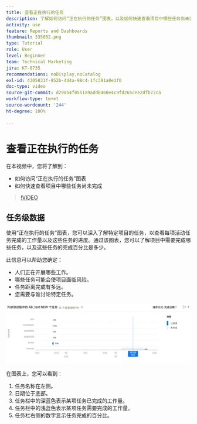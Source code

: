 ```yaml
---
title: 查看正在执行的任务
description: 了解如何访问“正在执行的任务”图表，以及如何快速查看项目中哪些任务尚未完成，一切尽在 [!UICONTROL Enhanced Analytics] 中。
activity: use
feature: Reports and Dashboards
thumbnail: 335052.png
type: Tutorial
role: User
level: Beginner
team: Technical Marketing
jira: KT-8735
recommendations: noDisplay,noCatalog
exl-id: 4305831f-952b-4d4a-98c4-1fc391a0e1f0
doc-type: video
source-git-commit: d29054f0551a9add8460e4c9fd265cee2dfb72ca
workflow-type: tm+mt
source-wordcount: '244'
ht-degree: 100%

---
```


# 查看正在执行的任务

在本视频中，您将了解到：

* 如何访问“正在执行的任务”图表
* 如何快速查看项目中哪些任务尚未完成

>[!VIDEO](https://video.tv.adobe.com/v/335052/?quality=12&learn=on)

## 任务级数据

使用“正在执行的任务”图表，您可以深入了解特定项目的任务，以查看每项活动任务完成的工作量以及这些任务的进度。通过该图表，您可以了解项目中需要完成哪些任务，以及这些任务的完成百分比是多少。

此信息可以帮助您确定：

* 人们正在开展哪些工作。
* 哪些任务可能会使项目面临风险。
* 任务距离完成有多远。
* 您需要与谁讨论特定任务。

![显示“正在执行的任务”图表的图像，其中包含有关下列项目符号中描述的区域的数字](assets/section-2-11.png)

在图表上，您可以看到：

1. 任务名称在左侧。
1. 日期位于底部。
1. 任务栏中的深蓝色表示某项任务已完成的工作量。
1. 任务栏中的浅蓝色表示某项任务需要完成的工作量。
1. 任务栏右侧的数字显示任务完成的百分比。
